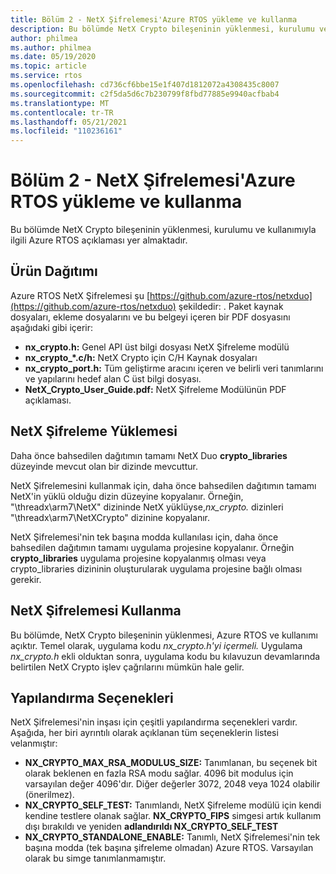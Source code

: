 ```yaml
---
title: Bölüm 2 - NetX Şifrelemesi'Azure RTOS yükleme ve kullanma
description: Bu bölümde NetX Crypto bileşeninin yüklenmesi, kurulumu ve kullanımıyla ilgili çeşitli sorunların açıklaması yer almaktadır.
author: philmea
ms.author: philmea
ms.date: 05/19/2020
ms.topic: article
ms.service: rtos
ms.openlocfilehash: cd736cf6bbe15e1f407d1812072a4308435c8007
ms.sourcegitcommit: c2f5da5d6c7b230799f8fbd77885e9940acfbab4
ms.translationtype: MT
ms.contentlocale: tr-TR
ms.lasthandoff: 05/21/2021
ms.locfileid: "110236161"
---
```

# <a name="chapter-2---installation-and-use-of-azure-rtos-netx-crypto"></a>Bölüm 2 - NetX Şifrelemesi'Azure RTOS yükleme ve kullanma

Bu bölümde NetX Crypto bileşeninin yüklenmesi, kurulumu ve kullanımıyla ilgili Azure RTOS açıklaması yer almaktadır.

## <a name="product-distribution"></a>Ürün Dağıtımı

Azure RTOS NetX Şifrelemesi şu [https://github.com/azure-rtos/netxduo](https://github.com/azure-rtos/netxduo) şekildedir: . Paket kaynak dosyaları, ekleme dosyalarını ve bu belgeyi içeren bir PDF dosyasını aşağıdaki gibi içerir:

- **nx_crypto.h:** Genel API üst bilgi dosyası NetX Şifreleme modülü
- **nx_crypto_*.c/h:** NetX Crypto için C/H Kaynak dosyaları
- **nx_crypto_port.h:** Tüm geliştirme aracını içeren ve belirli veri tanımlarını ve yapılarını hedef alan C üst bilgi dosyası.
- **NetX_Crypto_User_Guide.pdf:** NetX Şifreleme Modülünün PDF açıklaması.

## <a name="netx-crypto-installation"></a>NetX Şifreleme Yüklemesi

Daha önce bahsedilen dağıtımın tamamı NetX Duo **crypto_libraries** düzeyinde mevcut olan bir dizinde mevcuttur.

NetX Şifrelemesini kullanmak için, daha önce bahsedilen dağıtımın tamamı NetX'in yüklü olduğu dizin düzeyine kopyalanır. Örneğin, "\threadx\arm7\NetX" dizininde NetX yüklüyse,*nx_crypto.* dizinleri "\threadx\arm7\NetXCrypto" dizinine kopyalanır.

NetX Şifrelemesi'nin tek başına modda kullanılası için, daha önce bahsedilen dağıtımın tamamı uygulama projesine kopyalanır. Örneğin **crypto_libraries** uygulama projesine kopyalanmış olması veya crypto_libraries dizininin oluşturularak uygulama projesine bağlı olması gerekir.  

## <a name="using-netx-crypto"></a>NetX Şifrelemesi Kullanma

Bu bölümde, NetX Crypto bileşeninin yüklenmesi, Azure RTOS ve kullanımı açıktır. Temel olarak, uygulama kodu *nx_crypto.h'yi içermeli.*  Uygulama *nx_crypto.h* ekli olduktan sonra, uygulama kodu bu kılavuzun devamlarında belirtilen NetX Crypto işlev çağrılarını mümkün hale gelir.

## <a name="configuration-options"></a>Yapılandırma Seçenekleri

NetX Şifrelemesi'nin inşası için çeşitli yapılandırma seçenekleri vardır. Aşağıda, her biri ayrıntılı olarak açıklanan tüm seçeneklerin listesi velanmıştır:

- **NX_CRYPTO_MAX_RSA_MODULUS_SIZE:** Tanımlanan, bu seçenek bit olarak beklenen en fazla RSA modu sağlar. 4096 bit modulus için varsayılan değer 4096'dır. Diğer değerler 3072, 2048 veya 1024 olabilir (önerilmez).
- **NX_CRYPTO_SELF_TEST:** Tanımlandı, NetX Şifreleme modülü için kendi kendine testlere olanak sağlar. **NX_CRYPTO_FIPS** simgesi artık kullanım dışı bırakıldı ve yeniden **adlandırıldı NX_CRYPTO_SELF_TEST**
- **NX_CRYPTO_STANDALONE_ENABLE:** Tanımlı, NetX Şifrelemesi'nin tek başına modda (tek başına şifreleme olmadan) Azure RTOS. Varsayılan olarak bu simge tanımlanmamıştır.
